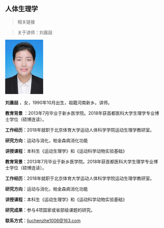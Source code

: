 ## 人体生理学

> 相关链接



> 关于讲师：刘晨喆

![](https://github.com/lcjingdi/bj2020kf/blob/master/人体生理学/jszp.jpeg)

__刘晨喆__ ，女，1990年10月出生，祖籍河南新乡。讲师。

__教育背景__ ：2013年7月毕业于新乡医学院。2018年获首都医科大学生理学专业博士学位（硕博连读）。

__工作经历__：2018年就职于北京体育大学运动人体科学学院运动生理学教研室。

__研究方向__：运动与消化，帕金森病消化功能

__讲授课程__：本科生《运动生理学》和《运动科学动物实验基础》

__教育背景__：2013年7月毕业于新乡医学院。2018年获首都医科大学生理学专业博士学位（硕博连读）。

__工作经历__：2018年就职于北京体育大学运动人体科学学院运动生理学教研室。

__研究方向__：运动与消化，帕金森病消化功能

__讲授课程__：本科生《运动生理学》和《运动科学动物实验基础》

__研究成果__：参与4项国家或省部级课题的研究。

__联系方式__：liuchenzhe1006@163.com



